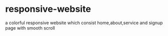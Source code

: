 # responsive-website
a colorful responsive website which consist home,about,service and signup page with smooth scroll
